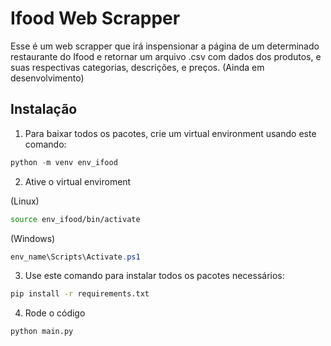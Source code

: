 # Ifood Web Scrapper

Esse é um web scrapper que irá inspensionar a página de um determinado restaurante do Ifood e retornar um arquivo .csv com dados dos produtos, e suas respectivas categorias, descrições, e preços. (Ainda em desenvolvimento)

## Instalação

1. Para baixar todos os pacotes, crie um virtual environment usando este comando:

```powershell
python -m venv env_ifood
```

2. Ative o virtual enviroment 

(Linux)
```bash
source env_ifood/bin/activate
```

(Windows)
```powershell
env_name\Scripts\Activate.ps1
```

3. Use este comando para instalar todos os pacotes necessários:

```bash
pip install -r requirements.txt
```

4. Rode o código

```bash
python main.py
```